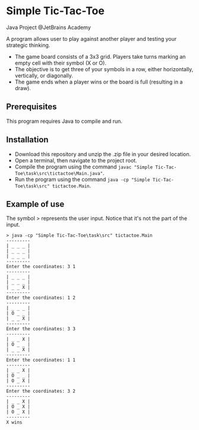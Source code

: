 # Simple Tic-Tac-Toe

Java Project @JetBrains Academy

A program allows user to play against another player and testing your strategic thinking.


- The game board consists of a 3x3 grid. Players take turns marking an empty cell with their symbol (X or O).
- The objective is to get three of your symbols in a row, either horizontally, vertically, or diagonally.
- The game ends when a player wins or the board is full (resulting in a draw).

## Prerequisites

This program requires Java to compile and run.

## Installation

- Download this repository and unzip the .zip file in your desired location.
- Open a terminal, then navigate to the project root.
- Compile the program using the command ```javac "Simple Tic-Tac-Toe\task\src\tictactoe\Main.java"```.
- Run the program using the command ```java -cp "Simple Tic-Tac-Toe\task\src" tictactoe.Main```.

## Example of use

The symbol > represents the user input. Notice that it's not the part of the input.

```
> java -cp "Simple Tic-Tac-Toe\task\src" tictactoe.Main
---------
| _ _ _ |
| _ _ _ |
| _ _ _ |
---------
Enter the coordinates: 3 1
---------
| _ _ _ |
| _ _ _ |
| _ _ X |
---------
Enter the coordinates: 1 2
---------
| _ _ _ |
| O _ _ |
| _ _ X |
---------
Enter the coordinates: 3 3
---------
| _ _ X |
| O _ _ |
| _ _ X |
---------
Enter the coordinates: 1 1
---------
| _ _ X |
| O _ _ |
| O _ X |
---------
Enter the coordinates: 3 2
---------
| _ _ X |
| O _ X |
| O _ X |
---------
X wins

```
